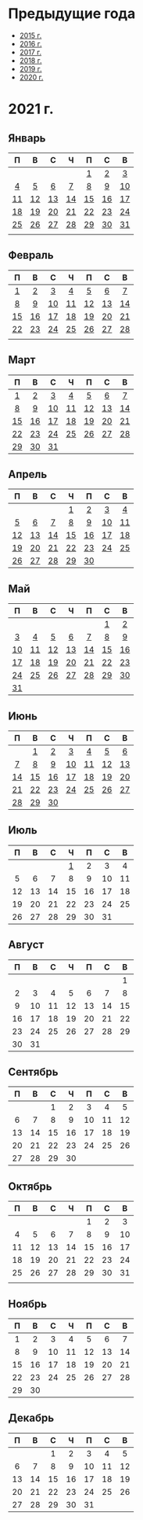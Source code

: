 # Предыдущие года
 - [2015 г.](2015/index.md)
 - [2016 г.](2016/index.md)
 - [2017 г.](2017/index.md)
 - [2018 г.](2018/index.md)
 - [2019 г.](2019/index.md)
 - [2020 г.](2020/index.md)

# 2021 г.
## Январь
|П|В|С|Ч|П|С|В|
|:-:|:-:|:-:|:-:|:-:|:-:|:-:|
| | | | |[1](2021/01/2021.01.01.md)|[2](2021/01/2021.01.02.md)|[3](2021/01/2021.01.03.md)|
|[4](2021/01/2021.01.04.md)|[5](2021/01/2021.01.05.md)|[6](2021/01/2021.01.06.md)|[7](2021/01/2021.01.07.md)|[8](2021/01/2021.01.08.md)|[9](2021/01/2021.01.09.md)|[10](2021/01/2021.01.10.md)|
|[11](2021/01/2021.01.11.md)|[12](2021/01/2021.01.12.md)|[13](2021/01/2021.01.13.md)|[14](2021/01/2021.01.14.md)|[15](2021/01/2021.01.15.md)|[16](2021/01/2021.01.16.md)|[17](2021/01/2021.01.17.md)|
|[18](2021/01/2021.01.18.md)|[19](2021/01/2021.01.19.md)|[20](2021/01/2021.01.20.md)|[21](2021/01/2021.01.21.md)|[22](2021/01/2021.01.22.md)|[23](2021/01/2021.01.23.md)|[24](2021/01/2021.01.24.md)|
|[25](2021/01/2021.01.25.md)|[26](2021/01/2021.01.26.md)|[27](2021/01/2021.01.27.md)|[28](2021/01/2021.01.28.md)|[29](2021/01/2021.01.29.md)|[30](2021/01/2021.01.30.md)|[31](2021/01/2021.01.31.md)|
| | | | | | | |
## Февраль
|П|В|С|Ч|П|С|В|
|:-:|:-:|:-:|:-:|:-:|:-:|:-:|
|[1](2021/02/2021.02.01.md)|[2](2021/02/2021.02.02.md)|[3](2021/02/2021.02.03.md)|[4](2021/02/2021.02.04.md)|[5](2021/02/2021.02.05.md)|[6](2021/02/2021.02.06.md)|[7](2021/02/2021.02.07.md)|
|[8](2021/02/2021.02.08.md)|[9](2021/02/2021.02.09.md)|[10](2021/02/2021.02.10.md)|[11](2021/02/2021.02.11.md)|[12](2021/02/2021.02.12.md)|[13](2021/02/2021.02.13.md)|[14](2021/02/2021.02.14.md)|
|[15](2021/02/2021.02.15.md)|[16](2021/02/2021.02.16.md)|[17](2021/02/2021.02.17.md)|[18](2021/02/2021.02.18.md)|[19](2021/02/2021.02.19.md)|[20](2021/02/2021.02.20.md)|[21](2021/02/2021.02.21.md)|
|[22](2021/02/2021.02.22.md)|[23](2021/02/2021.02.23.md)|[24](2021/02/2021.02.24.md)|[25](2021/02/2021.02.25.md)|[26](2021/02/2021.02.26.md)|[27](2021/02/2021.02.27.md)|[28](2021/02/2021.02.28.md)|
| | | | | | | |
## Март
|П|В|С|Ч|П|С|В|
|:-:|:-:|:-:|:-:|:-:|:-:|:-:|
|[1](2021/03/2021.03.01.md)|[2](2021/03/2021.03.02.md)|[3](2021/03/2021.03.03.md)|[4](2021/03/2021.03.04.md)|[5](2021/03/2021.03.05.md)|[6](2021/03/2021.03.06.md)|[7](2021/03/2021.03.07.md)|
|[8](2021/03/2021.03.08.md)|[9](2021/03/2021.03.09.md)|[10](2021/03/2021.03.10.md)|[11](2021/03/2021.03.11.md)|[12](2021/03/2021.03.12.md)|[13](2021/03/2021.03.13.md)|[14](2021/03/2021.03.14.md)|
|[15](2021/03/2021.03.15.md)|[16](2021/03/2021.03.16.md)|[17](2021/03/2021.03.17.md)|[18](2021/03/2021.03.18.md)|[19](2021/03/2021.03.19.md)|[20](2021/03/2021.03.20.md)|[21](2021/03/2021.03.21.md)|
|[22](2021/03/2021.03.22.md)|[23](2021/03/2021.03.23.md)|[24](2021/03/2021.03.24.md)|[25](2021/03/2021.03.25.md)|[26](2021/03/2021.03.26.md)|[27](2021/03/2021.03.27.md)|[28](2021/03/2021.03.28.md)|
|[29](2021/03/2021.03.29.md)|[30](2021/03/2021.03.30.md)|[31](2021/03/2021.03.31.md)| | | | |
## Апрель
|П|В|С|Ч|П|С|В|
|:-:|:-:|:-:|:-:|:-:|:-:|:-:|
| | | |[1](2021/04/2021.04.01.md)|[2](2021/04/2021.04.02.md)|[3](2021/04/2021.04.03.md)|[4](2021/04/2021.04.04.md)|
|[5](2021/04/2021.04.05.md)|[6](2021/04/2021.04.06.md)|[7](2021/04/2021.04.07.md)|[8](2021/04/2021.04.08.md)|[9](2021/04/2021.04.09.md)|[10](2021/04/2021.04.10.md)|[11](2021/04/2021.04.11.md)|
|[12](2021/04/2021.04.12.md)|[13](2021/04/2021.04.13.md)|[14](2021/04/2021.04.14.md)|[15](2021/04/2021.04.15.md)|[16](2021/04/2021.04.16.md)|[17](2021/04/2021.04.17.md)|[18](2021/04/2021.04.18.md)|
|[19](2021/04/2021.04.19.md)|[20](2021/04/2021.04.20.md)|[21](2021/04/2021.04.21.md)|[22](2021/04/2021.04.22.md)|[23](2021/04/2021.04.23.md)|[24](2021/04/2021.04.24.md)|[25](2021/04/2021.04.25.md)|
|[26](2021/04/2021.04.26.md)|[27](2021/04/2021.04.27.md)|[28](2021/04/2021.04.28.md)|[29](2021/04/2021.04.29.md)|[30](2021/04/2021.04.30.md)| | |
## Май
|П|В|С|Ч|П|С|В|
|:-:|:-:|:-:|:-:|:-:|:-:|:-:|
| | | | | |[1](2021/05/2021.05.01.md)|[2](2021/05/2021.05.02.md)|
|[3](2021/05/2021.05.03.md)|[4](2021/05/2021.05.04.md)|[5](2021/05/2021.05.05.md)|[6](2021/05/2021.05.06.md)|[7](2021/05/2021.05.07.md)|[8](2021/05/2021.05.08.md)|[9](2021/05/2021.05.09.md)|
|[10](2021/05/2021.05.10.md)|[11](2021/05/2021.05.11.md)|[12](2021/05/2021.05.12.md)|[13](2021/05/2021.05.13.md)|[14](2021/05/2021.05.14.md)|[15](2021/05/2021.05.15.md)|[16](2021/05/2021.05.16.md)|
|[17](2021/05/2021.05.17.md)|[18](2021/05/2021.05.18.md)|[19](2021/05/2021.05.19.md)|[20](2021/05/2021.05.20.md)|[21](2021/05/2021.05.21.md)|[22](2021/05/2021.05.22.md)|[23](2021/05/2021.05.23.md)|
|[24](2021/05/2021.05.24.md)|[25](2021/05/2021.05.25.md)|[26](2021/05/2021.05.26.md)|[27](2021/05/2021.05.27.md)|[28](2021/05/2021.05.28.md)|[29](2021/05/2021.05.29.md)|[30](2021/05/2021.05.30.md)|
|[31](2021/05/2021.05.31.md)| | | | | | |
## Июнь
|П|В|С|Ч|П|С|В|
|:-:|:-:|:-:|:-:|:-:|:-:|:-:|
| |[1](2021/06/2021.06.01.md)|[2](2021/06/2021.06.02.md)|[3](2021/06/2021.06.03.md)|[4](2021/06/2021.06.04.md)|[5](2021/06/2021.06.05.md)|[6](2021/06/2021.06.06.md)|
|[7](2021/06/2021.06.07.md)|[8](2021/06/2021.06.08.md)|[9](2021/06/2021.06.09.md)|[10](2021/06/2021.06.10.md)|[11](2021/06/2021.06.11.md)|[12](2021/06/2021.06.12.md)|[13](2021/06/2021.06.13.md)|
|[14](2021/06/2021.06.14.md)|[15](2021/06/2021.06.15.md)|[16](2021/06/2021.06.16.md)|[17](2021/06/2021.06.17.md)|[18](2021/06/2021.06.18.md)|[19](2021/06/2021.06.19.md)|[20](2021/06/2021.06.20.md)|
|[21](2021/06/2021.06.21.md)|[22](2021/06/2021.06.22.md)|[23](2021/06/2021.06.23.md)|[24](2021/06/2021.06.24.md)|[25](2021/06/2021.06.25.md)|[26](2021/06/2021.06.26.md)|[27](2021/06/2021.06.27.md)|
|[28](2021/06/2021.06.28.md)|[29](2021/06/2021.06.29.md)|[30](2021/06/2021.06.30.md)| | | | |
## Июль
|П|В|С|Ч|П|С|В|
|:-:|:-:|:-:|:-:|:-:|:-:|:-:|
| | | |[1](2021/07/2021.07.01.md)|2|3|4|
|5|6|7|8|9|10|11|
|12|13|14|15|16|17|18|
|19|20|21|22|23|24|25|
|26|27|28|29|30|31| |
## Август
|П|В|С|Ч|П|С|В|
|:-:|:-:|:-:|:-:|:-:|:-:|:-:|
| | | | | | |1|
|2|3|4|5|6|7|8|
|9|10|11|12|13|14|15|
|16|17|18|19|20|21|22|
|23|24|25|26|27|28|29|
|30|31| | | | | |
## Сентябрь
|П|В|С|Ч|П|С|В|
|:-:|:-:|:-:|:-:|:-:|:-:|:-:|
| | |1|2|3|4|5|
|6|7|8|9|10|11|12|
|13|14|15|16|17|18|19|
|20|21|22|23|24|25|26|
|27|28|29|30| | | |
## Октябрь
|П|В|С|Ч|П|С|В|
|:-:|:-:|:-:|:-:|:-:|:-:|:-:|
| | | | |1|2|3|
|4|5|6|7|8|9|10|
|11|12|13|14|15|16|17|
|18|19|20|21|22|23|24|
|25|26|27|28|29|30|31|
| | | | | | | |
## Ноябрь
|П|В|С|Ч|П|С|В|
|:-:|:-:|:-:|:-:|:-:|:-:|:-:|
|1|2|3|4|5|6|7|
|8|9|10|11|12|13|14|
|15|16|17|18|19|20|21|
|22|23|24|25|26|27|28|
|29|30| | | | | |
## Декабрь
|П|В|С|Ч|П|С|В|
|:-:|:-:|:-:|:-:|:-:|:-:|:-:|
| | |1|2|3|4|5|
|6|7|8|9|10|11|12|
|13|14|15|16|17|18|19|
|20|21|22|23|24|25|26|
|27|28|29|30|31| | |
